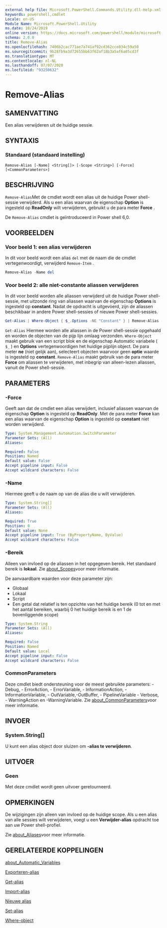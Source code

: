 ```yaml
---
external help file: Microsoft.PowerShell.Commands.Utility.dll-Help.xml
keywords: powershell,cmdlet
Locale: en-US
Module Name: Microsoft.PowerShell.Utility
ms.date: 10/24/2019
online version: https://docs.microsoft.com/powershell/module/microsoft.powershell.utility/remove-alias?view=powershell-7.1&WT.mc_id=ps-gethelp
schema: 2.0.0
title: Remove-Alias
ms.openlocfilehash: 7406b2cac771ae7a741af92cd362cce834c59a50
ms.sourcegitcommit: 9b28fb9a3d72655bb63f62af18b3a5af6a05cd3f
ms.translationtype: MT
ms.contentlocale: nl-NL
ms.lasthandoff: 07/07/2020
ms.locfileid: "93250632"
---
```

# Remove-Alias

## SAMENVATTING
Een alias verwijderen uit de huidige sessie.

## SYNTAXIS

### Standaard (standaard instelling)

```
Remove-Alias [-Name] <String[]> [-Scope <String>] [-Force] [<CommonParameters>]
```

## BESCHRIJVING

`Remove-Alias`Met de cmdlet wordt een alias uit de huidige Power shell-sessie verwijderd. Als u een alias waarvan de eigenschap **Option** is ingesteld op **ReadOnly** wilt verwijderen, gebruikt u de para meter **Force** .

De `Remove-Alias` cmdlet is geïntroduceerd in Power shell 6,0.

## VOORBEELDEN

### Voor beeld 1: een alias verwijderen

In dit voor beeld wordt een alias `del` met de naam die de cmdlet vertegenwoordigt, verwijderd `Remove-Item` .

```powershell
Remove-Alias -Name del
```

### Voor beeld 2: alle niet-constante aliassen verwijderen

In dit voor beeld worden alle aliassen verwijderd uit de huidige Power shell-sessie, met uitzonde ring van aliassen waarvan de eigenschap **Options** is ingesteld op **constant**. Nadat de opdracht is uitgevoerd, zijn de aliassen beschikbaar in andere Power shell-sessies of nieuwe Power shell-sessies.

```powershell
Get-Alias | Where-Object { $_.Options -NE "Constant" } | Remove-Alias -Force
```

`Get-Alias` Hiermee worden alle aliassen in de Power shell-sessie opgehaald en worden de objecten van de pijp lijn omlaag verzonden.
`Where-Object` maakt gebruik van een script blok en de eigenschap Automatic variabele ( `$_` ) en **Options** vertegenwoordigen het huidige pijplijn object. De para meter **ne** (niet gelijk aan), selecteert objecten waarvoor geen **optie** waarde is ingesteld op **constant**. `Remove-Alias` maakt gebruik van de para meter **Force** om aliassen te verwijderen, met inbegrip van alleen-lezen aliassen, vanuit de Power shell-sessie.

## PARAMETERS

### -Force

Geeft aan dat de cmdlet een alias verwijdert, inclusief aliassen waarvan de eigenschap **Option** is ingesteld op **ReadOnly**. Met de para meter **Force** kan een alias waarvan de eigenschap **Option** is ingesteld op **constant** niet worden verwijderd.

```yaml
Type: System.Management.Automation.SwitchParameter
Parameter Sets: (All)
Aliases:

Required: False
Position: Named
Default value: False
Accept pipeline input: False
Accept wildcard characters: False
```

### -Name

Hiermee geeft u de naam op van de alias die u wilt verwijderen.

```yaml
Type: System.String[]
Parameter Sets: (All)
Aliases:

Required: True
Position: 0
Default value: None
Accept pipeline input: True (ByPropertyName, ByValue)
Accept wildcard characters: False
```

### -Bereik

Alleen van invloed op de aliassen in het opgegeven bereik. Het standaard bereik is **lokaal**. Zie [about_Scopes](../microsoft.powershell.core/about/about_scopes.md)voor meer informatie.

De aanvaardbare waarden voor deze parameter zijn:

- Globaal
- Lokaal
- Script
- Een getal dat relatief is ten opzichte van het huidige bereik (0 tot en met het aantal bereiken, waarbij 0 het huidige bereik is en 1 de bovenliggende scope)

```yaml
Type: System.String
Parameter Sets: (All)
Aliases:

Required: False
Position: Named
Default value: Local
Accept pipeline input: False
Accept wildcard characters: False
```

### CommonParameters

Deze cmdlet biedt ondersteuning voor de meest gebruikte parameters: -Debug, - ErrorAction, - ErrorVariable, - InformationAction, -InformationVariable, - OutVariable,-OutBuffer, - PipelineVariable - Verbose, - WarningAction en -WarningVariable. Zie [about_CommonParameters](https://go.microsoft.com/fwlink/?LinkID=113216)voor meer informatie.

## INVOER

### System.String[]

U kunt een alias object door sluizen om **-alias te verwijderen**.

## UITVOER

### Geen

Met deze cmdlet wordt geen uitvoer geretourneerd.

## OPMERKINGEN

De wijzigingen zijn alleen van invloed op de huidige scope. Als u een alias van alle sessies wilt verwijderen, voegt u een **Verwijder-alias** opdracht toe aan uw Power shell-profiel.

Zie [about_Aliases](../microsoft.powershell.core/about/about_aliases.md)voor meer informatie.

## GERELATEERDE KOPPELINGEN

[about_Automatic_Variables](../Microsoft.PowerShell.Core/About/about_Automatic_Variables.md)

[Exporteren-alias](Export-Alias.md)

[Get-alias](Get-Alias.md)

[Import-alias](Import-Alias.md)

[Nieuwe alias](New-Alias.md)

[Set-alias](Set-Alias.md)

[Where-object](../Microsoft.PowerShell.Core/Where-Object.md)

